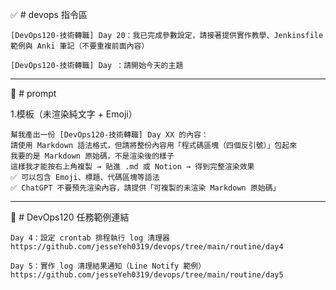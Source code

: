 ✅ # devops 指令區
```
[DevOps120-技術轉職] Day 20：我已完成參數設定，請接著提供實作教學、Jenkinsfile 範例與 Anki 筆記（不要重複前面內容）

[DevOps120-技術轉職] Day ：請開始今天的主題
```

---

🧾 # prompt 

1.模板（未渲染純文字 + Emoji）
```
幫我產出一份 [DevOps120-技術轉職] Day XX 的內容：
請使用 Markdown 語法格式，但請將整份內容用「程式碼區塊（四個反引號）」包起來
我要的是 Markdown 原始碼，不是渲染後的樣子
這樣我才能按右上角複製 → 貼進 .md 或 Notion → 得到完整渲染效果
✅ 可以包含 Emoji、標題、代碼區塊等語法
✅ ChatGPT 不要預先渲染內容，請提供「可複製的未渲染 Markdown 原始碼」
```

---

🔗 # DevOps120 任務範例連結
```
Day 4：設定 crontab 排程執行 log 清理器
https://github.com/jesseYeh0319/devops/tree/main/routine/day4

Day 5：實作 log 清理結果通知（Line Notify 範例）
https://github.com/jesseYeh0319/devops/tree/main/routine/day5
```
